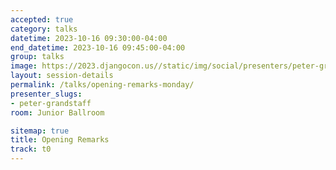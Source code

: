 ```yaml
---
accepted: true
category: talks
datetime: 2023-10-16 09:30:00-04:00
end_datetime: 2023-10-16 09:45:00-04:00
group: talks
image: https://2023.djangocon.us//static/img/social/presenters/peter-grandstaff.png
layout: session-details
permalink: /talks/opening-remarks-monday/
presenter_slugs:
- peter-grandstaff
room: Junior Ballroom

sitemap: true
title: Opening Remarks
track: t0
---
```

